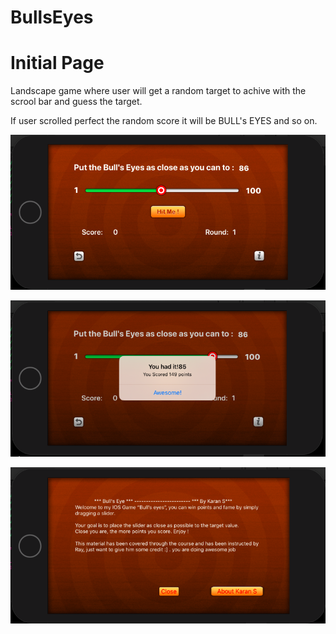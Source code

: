 <h1>BullsEyes</h1>

<h1>Initial Page </h1>

<p>Landscape game where user will get a random target to achive with the scrool bar and guess the target. </p>
<p>If user scrolled perfect the random score it will be BULL's EYES and so on. </p>


![alt text](https://raw.githubusercontent.com/karansagar/BullsEyes/master/Screenshot%202019-12-01%20at%205.06.58%20PM.png)

![alt text](https://raw.githubusercontent.com/karansagar/BullsEyes/master/Screenshot%202019-12-01%20at%205.07.26%20PM.png)

![alt text](https://raw.githubusercontent.com/karansagar/BullsEyes/master/Screenshot%202019-12-01%20at%205.07.48%20PM.png)
